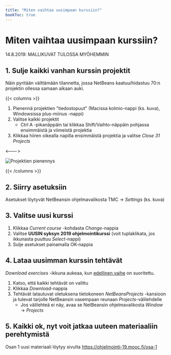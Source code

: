```yaml
---
title: "Miten vaihtaa uusimpaan kurssiin?"
bookToc: true
---
```


# Miten vaihtaa uusimpaan kurssiin?

14.8.2019: MALLIKUVAT TULOSSA MYÖHEMMIN

## 1. Sulje kaikki vanhan kurssin projektit

Näin pyritään välttämään tilannetta, jossa NetBeans kaatuu/hidastuu 70:n projektin ollessa samaan aikaan auki.

{{< columns >}} <!-- begin columns block -->

1. Pienennä projektien "tiedostopuut" (Macissa kolmio-nappi (ks. kuva), Windowsissa plus-miinus -nappi)
2. Valitse kaikki projektit
	- Ctrl A -pikanäppäin tai klikkaa Shift/Vaihto-näppäin pohjassa ensimmäistä ja viimeistä projektia
3. Klikkaa hiiren oikealla napilla ensimmäistä projektia ja valitse *Close 31 Projects*

<---> <!-- magic sparator, between columns -->

![Projektien pienennys](https://raw.githubusercontent.com/kangluk/blog/master/images/kuva3.png "Logo Title Text 1")

{{< /columns >}}



## 2. Siirry asetuksiin

Asetukset löytyvät NetBeansin ohjelmavalikosta TMC → *Settings* (ks. kuva)

## 3. Valitse uusi kurssi

1. Klikkaa *Current course* -kohdasta *Change*-nappia
2. Valitse **UUSIN syksyn 2019 ohjelmointikurssi** (voit tuplaklikata, jos ikkunasta puuttuu *Select*-nappi)
3. Sulje asetukset painamalla OK-nappia


## 4. Lataa uusimman kurssin tehtävät

*Download exercises* -ikkuna aukeaa, kun [edellinen vaihe](#3-valitse-uusi-kurssi) on suoritettu.

1. Katso, että kaikki tehtävät on valittu
2. Klikkaa *Download*-nappia
3. Tehtävät latautuvat oletuksena tietokoneen *NetBeansProjects* -kansioon ja tulevat tarjolle NetBeansin vasempaan reunaan *Projects*-välilehdelle
	- Jos välilehteä ei näy, avaa se NetBeansin ohjelmavalikosta *Window* → *Projects*


## 5. Kaikki ok, nyt voit jatkaa uuteen materiaaliin perehtymistä

Osan 1 uusi materiaali löytyy sivulta https://ohjelmointi-19.mooc.fi/osa-1